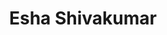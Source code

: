 ---
title: Esha Shivakumar # Here is your name to display on the website

first_name: Esha # Your first name
last_name: Shivakumar # Your last name
start_year: 2025 # The year you entered our lab, it is used to sort the display order

superuser: false # Is this the primary user of the site? Please use false for default

role: Undergraduate Research Intern in 2025 # Role/position display in your personal info page

# Organizations/Affiliations
organizations:
  - name: University of California, Los Angeles
    url: ''

# Short bio (displayed in user profile at end of posts)
bio: My research focuses on LLM safety and threat detection by understanding how models generate harmful or adversarial outputs.

interests:
  - AI/ML for Security and Privacy

education:
  courses:
    - course: Computer Science + Linguistics
      institution: University of California, Los Angeles
      year: 2024

# Social/Academic Networking
# For available icons, see: https://docs.hugoblox.com/getting-started/page-builder/#icons
#   For an email link, use "fas" icon pack, "envelope" icon, and a link in the
#   form "mailto:your-email@example.com" or "#contact" for contact widget.
social:
  - icon: envelope
    icon_pack: fas
    link: 'esha12@g.ucla.edu'
# Link to a PDF of your resume/CV from the About widget.
# To enable, copy your resume/CV to `static/files/cv.pdf` and uncomment the lines below.
# - icon: cv
#   icon_pack: ai
#   link: files/cv.pdf

# Enter email to display Gravatar (if Gravatar enabled in Config)
email: 'esha12@g.ucla.edu'

# Highlight the author in author lists? (true/false). Please use false for default
highlight_name: false

# Organizational groups that you belong to (for People widget)
#   Set this to `[]` or comment out if you are not using People widget.
user_groups:
  - Undergraduate Intern
---